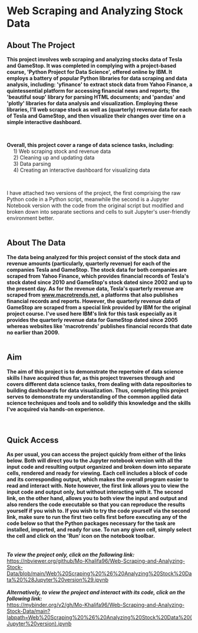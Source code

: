 # Web Scraping and Analyzing Stock Data

## About The Project
**This project involves web scraping and analyzing stocks data of Tesla and GameStop. It was completed in complying with a project-based course, 'Python Project
for Data Science', offered online by IBM. It employs a battery of popular Python libraries for data scraping and data analysis, including: 'yfinance' to extract 
stock data from Yahoo Finance, a quintessential platform for accessing financial news and reports; the 'beautiful soup' library for parsing HTML documents; and 
'pandas' and 'plotly' libraries for data analysis and visualization. Employing these libraries, I'll web scrape stock as well as (quarterly) revenue data for each 
of Tesla and GameStop, and then visualize their changes over time on a simple interactive dashboard.** 

<br> 

**Overall, this project cover a range of data science tasks, including:** <br> 
&emsp; 1) Web scraping stock and revenue data <br>
&emsp; 2) Cleaning up and updating data <br>
&emsp; 3) Data parsing <br>
&emsp; 4) Creating an interactive dashboard for visualizing data <br>

<br>

I have attached two versions of the project, the first comprising the raw Python code in a Python script, meanwhile the second is a Jupyter Notebook version with 
the code from the original script but modified and broken down into separate sections and cells to suit Jupyter's user-friendly environment better.
<br>
<br>

## About The Data
**The data being analyzed for this project consist of the stock data and revenue amounts (particularly, quarterly revenue) for each of the companies Tesla and GameStop. 
The stock data for both companies are scraped from Yahoo Finance, which provides financial records of Tesla's stock dated since 2010 and GameStop's stock dated since 2002 
and up to the present day. As for the revenue data, Tesla's quarterly revenue are scraped from www.macrotrends.net, a platforms that also publishes financial records and 
reports. However, the quarterly revenue data of GameStop are scraped from a special link provided by IBM for the original project course. I've used here IBM's link for this 
task especially as it provides the quarterly revenue data for GameStop dated since 2005 whereas websites like 'macrotrends' publishes financial records that date no earlier 
than 2009.**
<br>
<br>


## Aim 
**The aim of this project is to demonstrate the repertoire of data science skills I have acquired thus far, as this project traverses through and covers different data science tasks, 
from dealing with data repositories to building dashboards for data visualization. Thus, completing this project serves to demonstrate my understanding  of the common applied data 
science techniques and tools and to solidify this knowledge and the skills I've acquired via hands-on experience.**
<br>
<br>
<br>

## Quick Access
**As per usual, you can access the project quickly from either of the links below. Both will direct you to the Jupyter notebook version with all the input code and resulting output 
organized and broken down into separate cells, rendered and ready for viewing. Each cell includes a block of code and its corresponding output, which makes the overall program easier
to read and interact with. Note however, the first link allows you to view the input code and output only, but without interacting with it. The second link, on the other hand, allows 
you to both view the input and output and also renders the code executable so that you can reproduce the results yourself if you wish to. If you wish to try the code yourself via the
second link, make sure to run the first two cells first before executing any of the code below so that the Python packages necessary for the task are installed, imported, and ready 
for use. To run any given cell, simply select the cell and click on the 'Run' icon on the notebook toolbar.**
<br>
<br>
<br>
***To view the project only, click on the following link:*** <br>
https://nbviewer.org/github/Mo-Khalifa96/Web-Scraping-and-Analyzing-Stock-Data/blob/main/Web%20Scraping%20%26%20Analyzing%20Stock%20Data%20%28Jupyter%20version%29.ipynb
<br>
<br>
***Alternatively, to view the project and interact with its code, click on the following link:*** <br>
https://mybinder.org/v2/gh/Mo-Khalifa96/Web-Scraping-and-Analyzing-Stock-Data/main?labpath=Web%20Scraping%20%26%20Analyzing%20Stock%20Data%20(Jupyter%20version).ipynb
<br>
<br>
<br>
 
